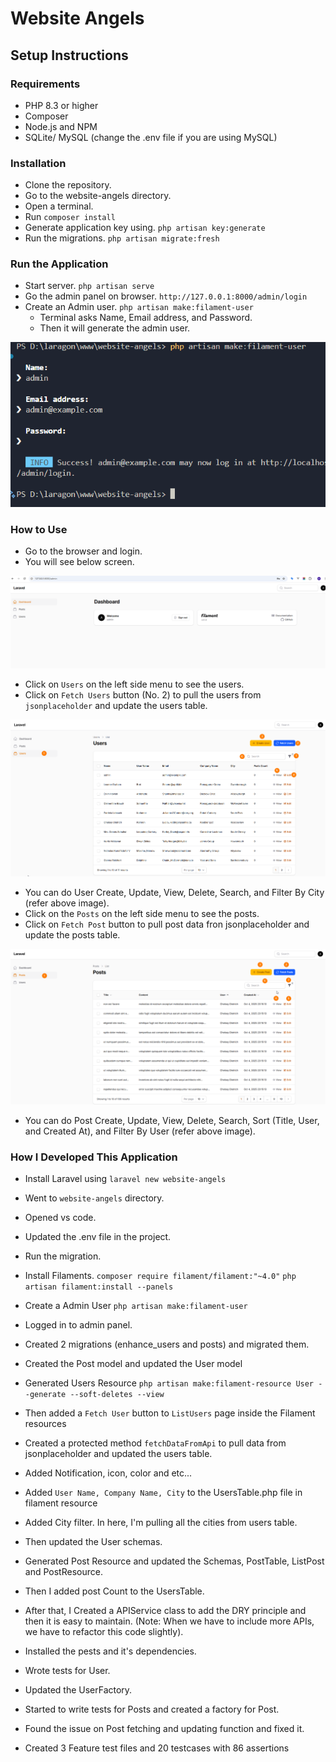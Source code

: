 # Website Angels

## Setup Instructions

### Requirements
- PHP 8.3 or higher
- Composer
- Node.js and NPM
- SQLite/ MySQL (change the .env file if you are using MySQL)

### Installation
- Clone the repository.
- Go to the website-angels directory.
- Open a terminal.
- Run `composer install`
- Generate application key using.
    `php artisan key:generate`
- Run the migrations.
    `php artisan migrate:fresh`

### Run the Application
- Start server.
    `php artisan serve`
- Go the admin panel on browser. 
    `http://127.0.0.1:8000/admin/login`
- Create an Admin user.
    `php artisan make:filament-user`
    - Terminal asks Name, Email address, and Password.
    - Then it will generate the admin user.

![alt text](image.png)

### How to Use
- Go to the browser and login.
- You will see below screen.

![alt text](image-1.png)

- Click on `Users` on the left side menu to see the users.
- Click on `Fetch Users` button (No. 2) to pull the users from `jsonplaceholder` and update the users table.

![alt text](image-2.png)

- You can do User Create, Update, View, Delete, Search, and Filter By City (refer above image).
- Click on the `Posts` on the left side menu to see the posts. 
- Click on `Fetch Post` button to pull post data fron jsonplaceholder and update the posts table.

![alt text](image-3.png)

-  You can do Post Create, Update, View, Delete, Search, Sort (Title, User, and Created At), and Filter By User (refer above image).

### How I Developed This Application
- Install Laravel using `laravel new website-angels`
- Went to `website-angels` directory.
- Opened vs code.
- Updated the .env file in the project.
- Run the migration.
- Install Filaments. 
    `composer require filament/filament:"~4.0"`
    `php artisan filament:install --panels`
- Create a Admin User
    `php artisan make:filament-user`
- Logged in to admin panel.
- Created 2 migrations (enhance_users and posts) and migrated them.
- Created the Post model and updated the User model
- Generated Users Resource `php artisan make:filament-resource User --generate --soft-deletes --view`   
- Then added a `Fetch User` button to `ListUsers` page inside the Filament resources
- Created a protected method `fetchDataFromApi` to pull data from jsonplaceholder and updated the users table.
- Added Notification, icon, color and etc...
- Added `User Name, Company Name, City` to the UsersTable.php file in filament resource 
- Added City filter. In here, I'm pulling all the cities from users table.
- Then updated the User schemas.
- Generated Post Resource and updated the Schemas, PostTable, ListPost and PostResource.
- Then I added post Count to the UsersTable.
- After that, I Created a APIService class to add the DRY principle and then it is easy to maintain. (Note: When we have to include more APIs, we have to refactor this code slightly).

- Installed the pests and it's dependencies.
- Wrote tests for User.
- Updated the UserFactory.
- Started to write tests for Posts and created a factory for Post.
- Found the issue on Post fetching and updating function and fixed it.
- Created 3 Feature test files and 20 testcases with 86 assertions









